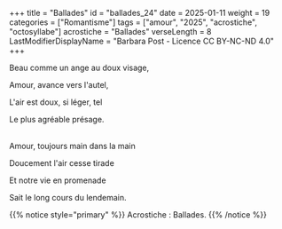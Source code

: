 +++
title = "Ballades"
id = "ballades_24"
date = 2025-01-11
weight = 19
categories = ["Romantisme"]
tags = ["amour", "2025", "acrostiche", "octosyllabe"]
acrostiche = "Ballades"
verseLength = 8
LastModifierDisplayName = "Barbara Post - Licence CC BY-NC-ND 4.0"
+++

Beau comme un ange au doux visage,

Amour, avance vers l'autel,

L'air est doux, si léger, tel

Le plus agréable présage.

 \
Amour, toujours main dans la main

Doucement l'air cesse tirade

Et notre vie en promenade

Sait le long cours du lendemain.

{{% notice style="primary" %}}
Acrostiche : Ballades.
{{% /notice %}}
